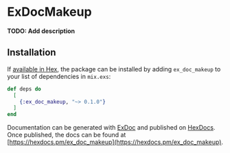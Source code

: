 # ExDocMakeup

**TODO: Add description**

## Installation

If [available in Hex](https://hex.pm/docs/publish), the package can be installed
by adding `ex_doc_makeup` to your list of dependencies in `mix.exs`:

```elixir
def deps do
  [
    {:ex_doc_makeup, "~> 0.1.0"}
  ]
end
```

Documentation can be generated with [ExDoc](https://github.com/elixir-lang/ex_doc)
and published on [HexDocs](https://hexdocs.pm). Once published, the docs can
be found at [https://hexdocs.pm/ex_doc_makeup](https://hexdocs.pm/ex_doc_makeup).

